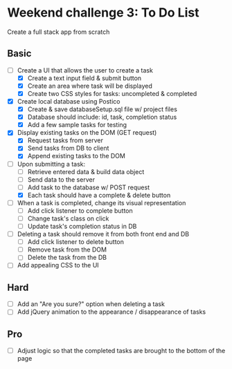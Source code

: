 # Weekend challenge 3: To Do List
Create a full stack app from scratch

Basic
-------
- [ ] Create a UI that allows the user to create a task
  - [x] Create a text input field & submit button
  - [x] Create an area where task will be displayed
  - [x] Create two CSS styles for tasks: uncompleted & completed
- [x] Create local database using Postico
  - [x] Create & save databaseSetup.sql file w/ project files
  - [x] Database should include: id, task, completion status
  - [x] Add a few sample tasks for testing
- [x] Display existing tasks on the DOM (GET request)
  - [x] Request tasks from server
  - [x] Send tasks from DB to client
  - [x] Append existing tasks to the DOM
- [ ] Upon submitting a task:
  - [ ] Retrieve entered data & build data object
  - [ ] Send data to the server
  - [ ] Add task to the database w/ POST request
  - [x] Each task should have a complete & delete button
- [ ] When a task is completed, change its visual representation
  - [ ] Add click listener to complete button
  - [ ] Change task's class on click
  - [ ] Update task's completion status in DB
- [ ] Deleting a task should remove it from both front end and DB
  - [ ] Add click listener to delete button
  - [ ] Remove task from the DOM
  - [ ] Delete the task from the DB
- [ ] Add appealing CSS to the UI

Hard
-------
- [ ] Add an "Are you sure?" option when deleting a task
- [ ] Add jQuery animation to the appearance / disappearance of tasks

Pro
------
- [ ] Adjust logic so that the completed tasks are brought to the bottom of the page
